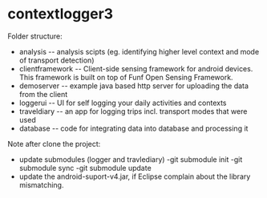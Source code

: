 contextlogger3
==============

Folder structure:
* analysis -- analysis scipts (eg. identifying higher level context and mode of transport detection)
* clientframework -- Client-side sensing framework for android devices. This framework is built on top of Funf Open Sensing Framework.
* demoserver -- example java based http server for uploading the data from the client
* loggerui -- UI for self logging your daily activities and contexts
* traveldiary -- an app for logging trips incl. transport modes that were used
* database -- code for integrating data into database and processing it


Note after clone the project:
* update submodules (logger and travlediary)
  -git submodule init
  -git submodule sync
  -git submodule update
* update the android-suport-v4.jar, if Eclipse complain about the library mismatching.
  
